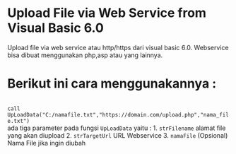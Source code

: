 # Upload File via Web Service from Visual Basic 6.0
Upload file via web service atau http/https dari visual basic 6.0. Webservice bisa dibuat menggunakan php,asp atau yang lainnya. 

<h1>Berikut ini cara menggunakannya :</h1>
<code>
call UpLoadData("C:/namafile.txt","https://domain.com/upload.php","nama_file.txt")  
</code>
ada tiga parameter pada fungsi <code>UpLoadData</code> yaitu :
1. <code>strFilename</code> alamat file yang akan diupload
2. <code>strTargetUrl</code> URL Webservice
3. <code>namaFile</code> (Opsional) Nama File jika ingin diubah




